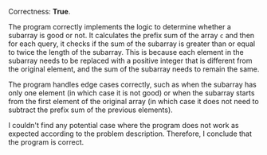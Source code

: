 Correctness: **True**.

The program correctly implements the logic to determine whether a subarray is good or not. It calculates the prefix sum of the array `c` and then for each query, it checks if the sum of the subarray is greater than or equal to twice the length of the subarray. This is because each element in the subarray needs to be replaced with a positive integer that is different from the original element, and the sum of the subarray needs to remain the same.

The program handles edge cases correctly, such as when the subarray has only one element (in which case it is not good) or when the subarray starts from the first element of the original array (in which case it does not need to subtract the prefix sum of the previous elements).

I couldn't find any potential case where the program does not work as expected according to the problem description. Therefore, I conclude that the program is correct.